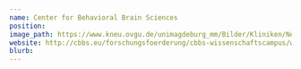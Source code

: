 ```yaml
---
name: Center for Behavioral Brain Sciences
position:
image_path: https://www.kneu.ovgu.de/unimagdeburg_mm/Bilder/Kliniken/Neurologie/bildmenue/Forschung/forschungsgruppen/arbeitsgruppen/cbbs-height-109-width-268.jpg
website: http://cbbs.eu/forschungsfoerderung/cbbs-wissenschaftscampus/wissenschaftscampus-zaehle
blurb:
---
```

